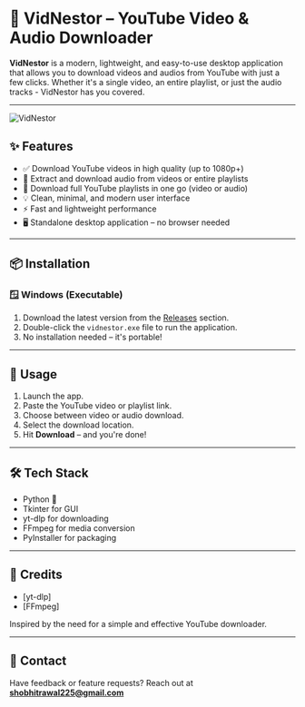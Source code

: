 # 🎥 VidNestor  – YouTube Video & Audio Downloader

**VidNestor** is a modern, lightweight, and easy-to-use desktop application that allows you to download videos and audios from YouTube with just a few clicks. Whether it's a single video, an entire playlist, or just the audio tracks - VidNestor has you covered.

---
![VidNestor](https://github.com/user-attachments/assets/906963bb-6715-40e9-9bd2-963d8f71230b)


## ✨ Features

- ✅ Download YouTube videos in high quality (up to 1080p+)
- 🎵 Extract and download audio from videos or entire playlists
- 📂 Download full YouTube playlists in one go (video or audio)
- 💡 Clean, minimal, and modern user interface
- ⚡ Fast and lightweight performance
- 🖥️ Standalone desktop application – no browser needed

---

## 📦 Installation

### 🪟 Windows (Executable)
1. Download the latest version from the [Releases](https://github.com/shobhitrawal-skr/vidnestor-release/releases/tag/v1.0.0) section.
2. Double-click the `vidnestor.exe` file to run the application.
3. No installation needed – it's portable!

---

## 🚀 Usage

1. Launch the app.  
2. Paste the YouTube video or playlist link.  
3. Choose between video or audio download.  
4. Select the download location.  
5. Hit **Download** – and you're done!

---

## 🛠️ Tech Stack

- Python 🐍  
- Tkinter for GUI  
- yt-dlp for downloading  
- FFmpeg for media conversion  
- PyInstaller for packaging  

---

## 🙌 Credits

- [yt-dlp]
- [FFmpeg]

Inspired by the need for a simple and effective YouTube downloader.

---

## 📧 Contact

Have feedback or feature requests? Reach out at **shobhitrawal225@gmail.com**
